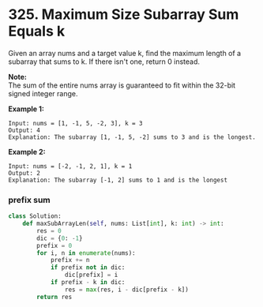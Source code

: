 # 325. Maximum Size Subarray Sum Equals k

Given an array nums and a target value k, find the maximum length of a subarray that sums to k. If there isn't one, return 0 instead.

**Note:**  
The sum of the entire nums array is guaranteed to fit within the 32-bit signed integer range.

**Example 1:**

```text
Input: nums = [1, -1, 5, -2, 3], k = 3
Output: 4 
Explanation: The subarray [1, -1, 5, -2] sums to 3 and is the longest.
```

**Example 2:**

```text
Input: nums = [-2, -1, 2, 1], k = 1
Output: 2 
Explanation: The subarray [-1, 2] sums to 1 and is the longest
```

### prefix sum

```python
class Solution:
    def maxSubArrayLen(self, nums: List[int], k: int) -> int:
        res = 0
        dic = {0: -1}
        prefix = 0
        for i, n in enumerate(nums):
            prefix += n
            if prefix not in dic:
                dic[prefix] = i
            if prefix - k in dic:
                res = max(res, i - dic[prefix - k])
        return res
```


